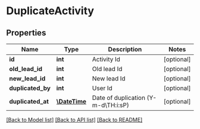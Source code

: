 # DuplicateActivity

## Properties
Name | Type | Description | Notes
------------ | ------------- | ------------- | -------------
**id** | **int** | Activity Id | [optional] 
**old_lead_id** | **int** | Old lead Id | [optional] 
**new_lead_id** | **int** | New lead Id | [optional] 
**duplicated_by** | **int** | User Id | [optional] 
**duplicated_at** | [**\DateTime**](\DateTime.md) | Date of duplication (Y-m-d\\TH:i:sP) | [optional] 

[[Back to Model list]](../README.md#documentation-for-models) [[Back to API list]](../README.md#documentation-for-api-endpoints) [[Back to README]](../README.md)


